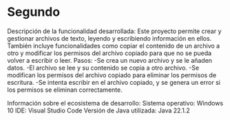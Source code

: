 # Segundo

Descripción de la funcionalidad desarrollada:
Este proyecto permite crear y gestionar archivos de texto, leyendo y escribiendo información en ellos. También incluye funcionalidades como copiar el contenido de un archivo a otro y modificar los permisos del archivo copiado para que no se pueda volver a escribir o leer. Pasos:
-Se crea un nuevo archivo y se le añaden datos.
-El archivo se lee y su contenido se copia a otro archivo.
-Se modifican los permisos del archivo copiado para eliminar los permisos de escritura.
-Se intenta escribir en el archivo copiado, y se genera un error si los permisos se eliminan correctamente.

Información sobre el ecosistema de desarrollo:
Sistema operativo: Windows 10 
IDE: Visual Studio Code
Versión de Java utilizada: Java 22.1.2 